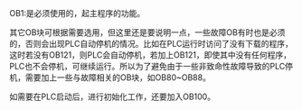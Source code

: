 OB1:是必须使用的，起主程序的功能。

其它OB块可根据需要选用，但这里还是要说明一点，一些故障OB有时也是必须的，否则会出现PLC自动停机的情况。比如在PLC运行时访问了没有下载的程序，这时若没有OB121，则PLC会自动停机，若加上OB121，即使其中没有任何程序，PLC也不会停机，可继续运行。所以为了避免由于一些非致命性故障导致的PLC停机，需要加上一些与故障相关的OB块，如OB80~OB88。

如需要在PLC启动后，进行初始化工作，还要加入OB100。







